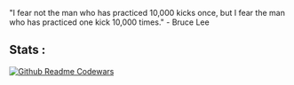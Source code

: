 "I fear not the man who has practiced 10,000 kicks once, but I fear the man who has practiced one kick 10,000 times." - Bruce Lee

## Stats :

[![Github Readme Codewars](https://codewars-stats-ignacio-cuadra.vercel.app/?username=theonlyhennygod&theme=hacker)](https://github.com/theonlyhennygod/codewars)



